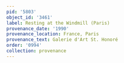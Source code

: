 ```yaml
---
pid: '5803'
object_id: '3461'
label: Resting at the Windmill (Paris)
provenance_date: '1990'
provenance_location: France, Paris
provenance_text: Galerie d'Art St. Honoré
order: '0994'
collection: provenance
---
```

